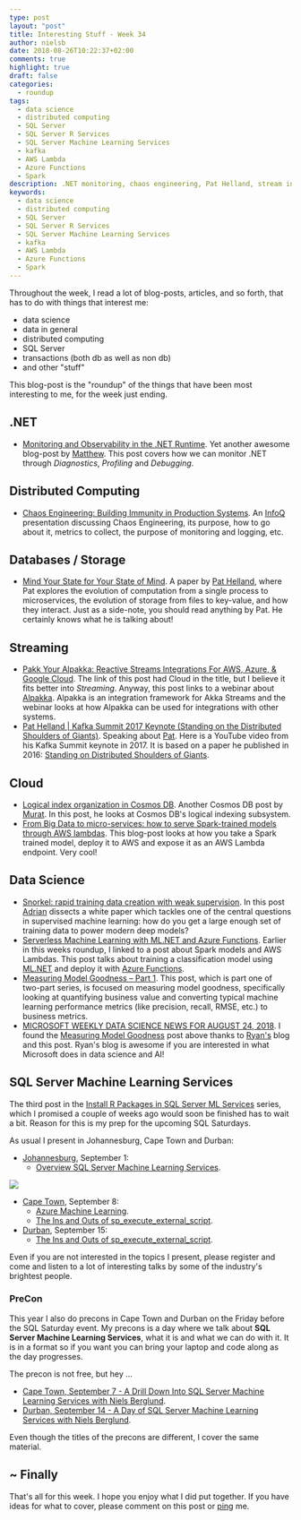 ```yaml
---
type: post
layout: "post"
title: Interesting Stuff - Week 34
author: nielsb
date: 2018-08-26T10:22:37+02:00
comments: true
highlight: true
draft: false
categories:
  - roundup
tags:
  - data science
  - distributed computing
  - SQL Server
  - SQL Server R Services
  - SQL Server Machine Learning Services
  - kafka
  - AWS Lambda
  - Azure Functions
  - Spark
description: .NET monitoring, chaos engineering, Pat Helland, stream integration, serverless, and other cool topics!
keywords:
  - data science
  - distributed computing
  - SQL Server
  - SQL Server R Services
  - SQL Server Machine Learning Services
  - kafka
  - AWS Lambda
  - Azure Functions
  - Spark   
---
```


Throughout the week, I read a lot of blog-posts, articles, and so forth, that has to do with things that interest me:

* data science
* data in general
* distributed computing
* SQL Server
* transactions (both db as well as non db)
* and other "stuff"

This blog-post is the "roundup" of the things that have been most interesting to me, for the week just ending.

<!--more-->

## .NET 

* [Monitoring and Observability in the .NET Runtime][1]. Yet another awesome blog-post by [Matthew][mattw]. This post covers how we can monitor .NET through *Diagnostics*, *Profiling* and *Debugging*.

## Distributed Computing

* [Chaos Engineering: Building Immunity in Production Systems][2]. An [InfoQ][iq] presentation discussing Chaos Engineering, its purpose, how to go about it, metrics to collect, the purpose of monitoring and logging, etc.

## Databases / Storage

* [Mind Your State for Your State of Mind][7]. A paper by [Pat Helland][path], where Pat explores the evolution of computation from a single process to microservices, the evolution of storage from files to key-value, and how they interact. Just as a side-note, you should read anything by Pat. He certainly knows what he is talking about!

## Streaming

* [Pakk Your Alpakka: Reactive Streams Integrations For AWS, Azure, & Google Cloud][3]. The link of this post had Cloud in the title, but I believe it fits better into *Streaming*. Anyway, this post links to a webinar about [Alpakka][4]. Alpakka is an integration framework for Akka Streams and the webinar looks at how Alpakka can be used for integrations with other systems.
* [Pat Helland | Kafka Summit 2017 Keynote (Standing on the Distributed Shoulders of Giants)][8]. Speaking about [Pat][path]. Here is a YouTube video from his Kafka Summit keynote in 2017. It is based on a paper he published in 2016: [Standing on Distributed Shoulders of Giants][9].

## Cloud

* [Logical index organization in Cosmos DB][5]. Another Cosmos DB post by [Murat][murba]. In this post, he looks at Cosmos DB's logical indexing subsystem.
* [From Big Data to micro-services: how to serve Spark-trained models through AWS lambdas][6]. This blog-post looks at how you take a Spark trained model, deploy it to AWS and expose it as an AWS Lambda endpoint. Very cool!

## Data Science

* [Snorkel: rapid training data creation with weak supervision][10]. In this post [Adrian][adcol] dissects a white paper which tackles one of the central questions in supervised machine learning: how do you get a large enough set of training data to power modern deep models?
* [Serverless Machine Learning with ML.NET and Azure Functions][11]. Earlier in this weeks roundup, I linked to a post about Spark models and AWS Lambdas. This post talks about training a classification model using [ML.NET][12] and deploy it with [Azure Functions][13].
* [Measuring Model Goodness – Part 1][14]. This post, which is part one of two-part series, is focused on measuring model goodness, specifically looking at quantifying business value and converting typical machine learning performance metrics (like precision, recall, RMSE, etc.) to business metrics.
* [MICROSOFT WEEKLY DATA SCIENCE NEWS FOR AUGUST 24, 2018][15]. I found the [Measuring Model Goodness][14] post above thanks to [Ryan's][ryansw] blog and this post. Ryan's blog is awesome if you are interested in what Microsoft does in data science and AI!

## SQL Server Machine Learning Services

The third post in the [Install R Packages in SQL Server ML Services](/sql_server_ml_services_install_packages) series, which I promised a couple of weeks ago would soon be finished has to wait a bit. Reason for this is my prep for the upcoming SQL Saturdays. 

As usual I present in Johannesburg, Cape Town and Durban:

* [Johannesburg][sqlsatjhb], September 1: 
    * [Overview SQL Server Machine Learning Services][sqlsatjhb_1].

![](/images/posts/sqlsat793_speaking_300x225.png)

* [Cape Town][sqlsatcpt], September 8:
    * [Azure Machine Learning][sqlsatcpt_ml].
    * [The Ins and Outs of sp_execute_external_script][sqlsatcpt_sp].
* [Durban][sqlsatdbn], September 15:
    * [The Ins and Outs of sp_execute_external_script][sqlsatdbn_sp].

Even if you are not interested in the topics I present, please register and come and listen to a lot of interesting talks by some of the industry's brightest people.

### PreCon

This year I also do precons in Cape Town and Durban on the Friday before the SQL Saturday event. My precons is a day where we talk about **SQL Server Machine Learning Services**, what it is and what we can do with it. It is in a format so if you want you can bring your laptop and code along as the day progresses.

The precon is not free, but hey ...

* [Cape Town, September 7 - A Drill Down Into SQL Server Machine Learning Services with Niels Berglund][sqlsatcpt_pre].
* [Durban, September 14 - A Day of SQL Server Machine Learning Services with Niels Berglund][sqlsatdbn_pre].

Even though the titles of the precons are different, I cover the same material.

## ~ Finally

That's all for this week. I hope you enjoy what I did put together. If you have ideas for what to cover, please comment on this post or [ping][ma] me.

[ma]: mailto:niels.it.berglund@gmail.com
[mp]: https://blog.acolyer.org
[iq]: https://www.infoq.com/
[ew]: http://sqlonice.com/
[re]: http://blog.revolutionanalytics.com
[sqsk]: https://www.sqlskills.com
[mdaveyblog]: https://mdavey.wordpress.com/
[charlblog]: https://charlla.com/

[jovpop]: https://twitter.com/JovanPop_MSFT
[bobw]: https://twitter.com/bobwardms
[revod]: https://twitter.com/revodavid
[lonny]: https://twitter.com/sqL_handLe
[ewtw]: https://twitter.com/sqlOnIce
[buckw]: https://twitter.com/BuckWoodyMSFT
[mattw]: https://twitter.com/matthewwarren
[murba]: https://twitter.com/muratdemirbas
[daveda]: https://twitter.com/davidthecoder
[adcol]: https://twitter.com/adriancolyer
[jesrod]: https://twitter.com/jrdothoughts
[tomaz]: https://twitter.com/tomaz_tsql
[dataart]: https://twitter.com/dataartisans
[luis]: https://twitter.com/luis_de_sousa
[benstop]: https://twitter.com/benstopford
[conflu]: https://twitter.com/confluentinc
[tylert]: https://twitter.com/tyler_treat
[andrewng]: https://twitter.com/AndrewYNg
[lawr]: https://twitter.com/bytezn
[jue]: https://twitter.com/b0rk
[yan]: https://twitter.com/theburningmonk
[danny]: https://twitter.com/g9yuayon
[rmoff]: https://twitter.com/rmoff
[ryansw]: https://twitter.com/ryanswanstrom
[pabloc]: https://twitter.com/pabloc_ds
[mklep]: https://twitter.com/martinkl
[mdavey]: https://twitter.com/matt_davey
[jboner]: https://twitter.com/jboner
[joeduff]: https://twitter.com/funcOfJoe
[charl]: https://twitter.com/charllamprecht
[dbricks]: https://twitter.com/databricks
[path]: https://twitter.com/pathelland

[1]: http://mattwarren.org/2018/08/21/Monitoring-and-Observability-in-the-.NET-Runtime/
[2]: https://www.infoq.com/presentations/chaos-engineering-introduction
[3]: https://www.lightbend.com/blog/pakk-your-alpakka-reactive-streams-integrations-for-aws-azure-google-cloud
[4]: https://akka.io/blog/2016/08/23/intro-alpakka
[5]: http://muratbuffalo.blogspot.com/2018/08/logical-index-organization-in-cosmos-db.html
[6]: https://towardsdatascience.com/from-big-data-to-micro-services-how-to-serve-spark-trained-models-through-aws-lambdas-ebe129f4849c
[7]: https://queue.acm.org/detail.cfm?id=3236388
[8]: https://www.youtube.com/watch?v=p9LBi11KR2c
[9]: https://queue.acm.org/detail.cfm?id=2953944
[10]: https://blog.acolyer.org/2018/08/22/snorkel-rapid-training-data-creation-with-weak-supervision/
[11]: http://luisquintanilla.me/2018/08/21/serverless-machine-learning-mlnet-azure-functions/
[12]: https://www.microsoft.com/net/learn/apps/machine-learning-and-ai/ml-dotnet
[13]: https://azure.microsoft.com/en-us/services/functions/
[14]: https://blogs.msdn.microsoft.com/data_insights_global_practice/2018/08/22/measuring-model-goodness-part-1/
[15]: http://101.datascience.community/2018/08/24/microsoft-weekly-data-science-news-for-august-24-2018

[sqlsatjhb]: http://www.sqlsaturday.com/785/EventHome.aspx
[sqlsatjhb_1]: http://www.sqlsaturday.com/785/Sessions/Details.aspx?sid=84967
[sqlsatcpt]: http://www.sqlsaturday.com/793/EventHome.aspx
[sqlsatcpt_ml]: http://www.sqlsaturday.com/793/Sessions/Details.aspx?sid=84975
[sqlsatcpt_sp]: http://www.sqlsaturday.com/793/Sessions/Details.aspx?sid=84978
[sqlsatcpt_pre]: https://www.quicket.co.za/events/47683-sqlsaturday-cape-town-2018-precon-a-drill-down-into-sql-server-machine-learning/#/
[sqlsatdbn]: http://www.sqlsaturday.com/803/EventHome.aspx
[sqlsatdbn_sp]: http://www.sqlsaturday.com/803/Sessions/Details.aspx?sid=85097
[sqlsatdbn_pre]: https://www.quicket.co.za/events/55545-sqlsaturday-durban-precon-2018-a-day-of-sql-server-machine-learning-services/#/